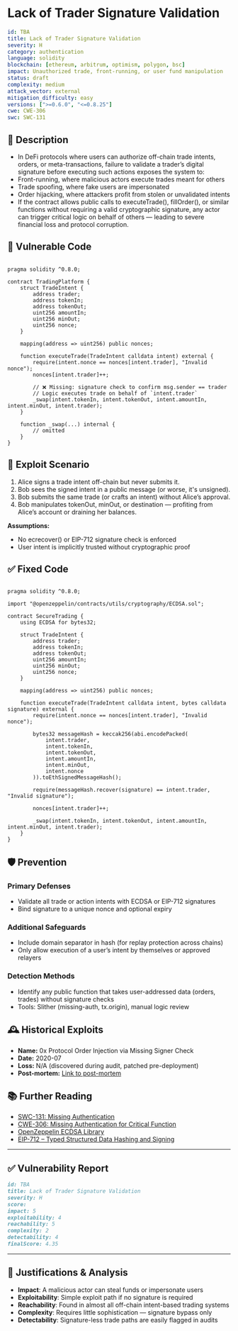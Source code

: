 # Lack of Trader Signature Validation

```YAML
id: TBA
title: Lack of Trader Signature Validation
severity: H
category: authentication
language: solidity
blockchain: [ethereum, arbitrum, optimism, polygon, bsc]
impact: Unauthorized trade, front-running, or user fund manipulation
status: draft
complexity: medium
attack_vector: external
mitigation_difficulty: easy
versions: [">=0.6.0", "<=0.8.25"]
cwe: CWE-306
swc: SWC-131
```

## 📝 Description

- In DeFi protocols where users can authorize off-chain trade intents, orders, or meta-transactions, failure to validate a trader’s digital signature before executing such actions exposes the system to:
- Front-running, where malicious actors execute trades meant for others
- Trade spoofing, where fake users are impersonated
- Order hijacking, where attackers profit from stolen or unvalidated intents
- If the contract allows public calls to executeTrade(), fillOrder(), or similar functions without requiring a valid cryptographic signature, any actor can trigger critical logic on behalf of others — leading to severe financial loss and protocol corruption.

## 🚨 Vulnerable Code

```solidity

pragma solidity ^0.8.0;

contract TradingPlatform {
    struct TradeIntent {
        address trader;
        address tokenIn;
        address tokenOut;
        uint256 amountIn;
        uint256 minOut;
        uint256 nonce;
    }

    mapping(address => uint256) public nonces;

    function executeTrade(TradeIntent calldata intent) external {
        require(intent.nonce == nonces[intent.trader], "Invalid nonce");
        nonces[intent.trader]++;

        // ❌ Missing: signature check to confirm msg.sender == trader
        // Logic executes trade on behalf of `intent.trader`
        _swap(intent.tokenIn, intent.tokenOut, intent.amountIn, intent.minOut, intent.trader);
    }

    function _swap(...) internal {
        // omitted
    }
}
```

## 🧪 Exploit Scenario

1. Alice signs a trade intent off-chain but never submits it.
2. Bob sees the signed intent in a public message (or worse, it's unsigned).
3. Bob submits the same trade (or crafts an intent) without Alice’s approval.
4. Bob manipulates tokenOut, minOut, or destination — profiting from Alice’s account or draining her balances.

**Assumptions:**

- No ecrecover() or EIP-712 signature check is enforced
- User intent is implicitly trusted without cryptographic proof

## ✅ Fixed Code

```solidity

pragma solidity ^0.8.0;

import "@openzeppelin/contracts/utils/cryptography/ECDSA.sol";

contract SecureTrading {
    using ECDSA for bytes32;

    struct TradeIntent {
        address trader;
        address tokenIn;
        address tokenOut;
        uint256 amountIn;
        uint256 minOut;
        uint256 nonce;
    }

    mapping(address => uint256) public nonces;

    function executeTrade(TradeIntent calldata intent, bytes calldata signature) external {
        require(intent.nonce == nonces[intent.trader], "Invalid nonce");

        bytes32 messageHash = keccak256(abi.encodePacked(
            intent.trader,
            intent.tokenIn,
            intent.tokenOut,
            intent.amountIn,
            intent.minOut,
            intent.nonce
        )).toEthSignedMessageHash();

        require(messageHash.recover(signature) == intent.trader, "Invalid signature");

        nonces[intent.trader]++;

        _swap(intent.tokenIn, intent.tokenOut, intent.amountIn, intent.minOut, intent.trader);
    }
}
```

## 🛡️ Prevention

### Primary Defenses

- Validate all trade or action intents with ECDSA or EIP-712 signatures
- Bind signature to a unique nonce and optional expiry

### Additional Safeguards

- Include domain separator in hash (for replay protection across chains)
- Only allow execution of a user’s intent by themselves or approved relayers

### Detection Methods

- Identify any public function that takes user-addressed data (orders, trades) without signature checks
- Tools: Slither (missing-auth, tx.origin), manual logic review

## 🕰️ Historical Exploits

- **Name:** 0x Protocol Order Injection via Missing Signer Check
- **Date:** 2020-07 
- **Loss:** N/A (discovered during audit, patched pre-deployment)
- **Post-mortem:** [Link to post-mortem](https://0x.org/) 
  
## 📚 Further Reading

- [SWC-131: Missing Authentication](https://swcregistry.io/docs/SWC-131/) 
- [CWE-306: Missing Authentication for Critical Function](https://cwe.mitre.org/data/definitions/306.html) 
- [OpenZeppelin ECDSA Library](https://docs.openzeppelin.com/contracts/4.x/api/utils#ECDSA) 
- [EIP-712 – Typed Structured Data Hashing and Signing](https://eips.ethereum.org/EIPS/eip-712)

--- 

## ✅ Vulnerability Report

```markdown
id: TBA
title: Lack of Trader Signature Validation
severity: H
score:
impact: 5    
exploitability: 4 
reachability: 5  
complexity: 2    
detectability: 4  
finalScore: 4.35
```

---

## 📄 Justifications & Analysis

- **Impact**: A malicious actor can steal funds or impersonate users
- **Exploitability**: Simple exploit path if no signature is required
- **Reachability**: Found in almost all off-chain intent-based trading systems
- **Complexity**: Requires little sophistication — signature bypass only
- **Detectability**: Signature-less trade paths are easily flagged in audits